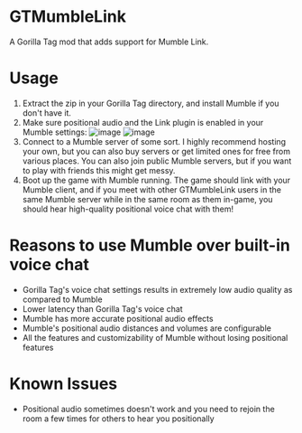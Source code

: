 # GTMumbleLink
A Gorilla Tag mod that adds support for Mumble Link.

# Usage
1. Extract the zip in your Gorilla Tag directory, and install Mumble if you don't have it.
2. Make sure positional audio and the Link plugin is enabled in your Mumble settings:
![image](https://github.com/user-attachments/assets/4d1cf48e-df59-4b9a-82ad-c536d91a2350)
![image](https://github.com/user-attachments/assets/22ef81d6-0dbc-4d7d-8493-055b5c6d2ff2)
3. Connect to a Mumble server of some sort. I highly recommend hosting your own, but you can also buy servers or get limited ones for free from various places. You can also join public Mumble servers, but if you want to play with friends this might get messy.
4. Boot up the game with Mumble running. The game should link with your Mumble client, and if you meet with other GTMumbleLink users in the same Mumble server while in the same room as them in-game, you should hear high-quality positional voice chat with them!

# Reasons to use Mumble over built-in voice chat
- Gorilla Tag's voice chat settings results in extremely low audio quality as compared to Mumble
- Lower latency than Gorilla Tag's voice chat
- Mumble has more accurate positional audio effects
- Mumble's positional audio distances and volumes are configurable
- All the features and customizability of Mumble without losing positional features

# Known Issues
- Positional audio sometimes doesn't work and you need to rejoin the room a few times for others to hear you positionally

